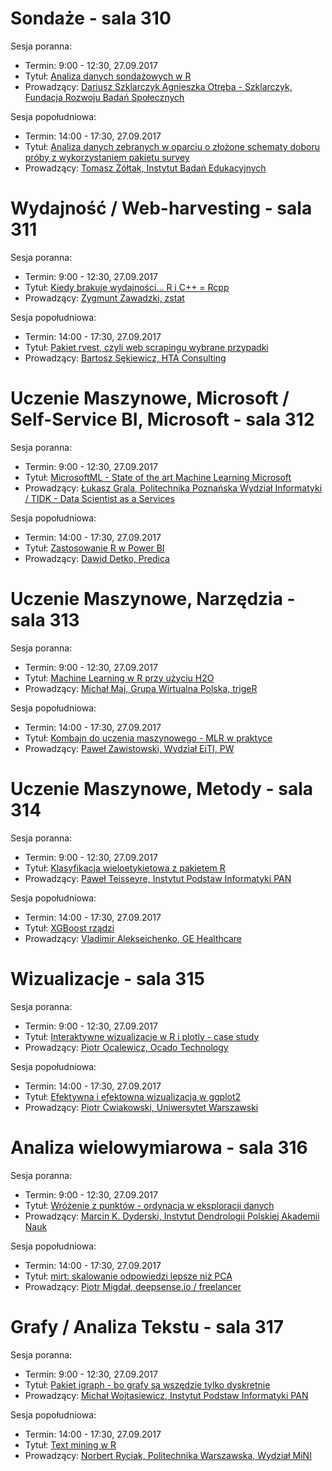
# Sondaże - sala 310

Sesja poranna:

- Termin: 9:00 - 12:30, 27.09.2017
- Tytuł: [Analiza danych sondażowych w R](https://github.com/whyR-conference/warsztaty/tree/master/310_Sondaze/sesja_poranna)
- Prowadzący: [Dariusz Szklarczyk Agnieszka Otręba - Szklarczyk, Fundacja Rozwoju Badań Społecznych](www.furbs.org)

Sesja popołudniowa:

- Termin: 14:00 - 17:30, 27.09.2017
- Tytuł: [Analiza danych zebranych w oparciu o złożone schematy doboru próby z wykorzystaniem pakietu survey](https://github.com/whyR-conference/warsztaty/tree/master/310_Sondaze/sesja_popoludniowa)
- Prowadzący: [Tomasz Żółtak, Instytut Badań Edukacyjnych](https://github.com/tzoltak)

# Wydajność / Web-harvesting - sala 311

Sesja poranna:

- Termin: 9:00 - 12:30, 27.09.2017
- Tytuł: [Kiedy brakuje wydajności... R i C++ = Rcpp](https://github.com/whyR-conference/warsztaty/tree/master/311_Wydajnosc_Web-Harvesting/sesja_poranna)
- Prowadzący: [Zygmunt  Zawadzki, zstat](zstat.pl)

Sesja popołudniowa:

- Termin: 14:00 - 17:30, 27.09.2017
- Tytuł: [Pakiet rvest, czyli web scrapingu wybrane przypadki](https://github.com/whyR-conference/warsztaty/tree/master/311_Wydajnosc_Web-Harvesting/sesja_popoludniowa)
- Prowadzący: [Bartosz Sękiewicz, HTA Consulting](https://github.com/bsekiewicz)

# Uczenie Maszynowe, Microsoft / Self-Service BI, Microsoft - sala 312

Sesja poranna:

- Termin: 9:00 - 12:30, 27.09.2017
- Tytuł: [MicrosoftML - State of the art Machine Learning Microsoft](https://github.com/whyR-conference/warsztaty/tree/master/311_Wydajnosc_Web-Harvesting/sesja_poranna)
- Prowadzący: [Łukasz Grala, Politechnika Poznańska Wydział Informatyki / TIDK - Data Scientist as a Services](https://mvp.microsoft.com/en-us/PublicProfile/4029183?fullName=Lukasz%20Grala)

Sesja popołudniowa:

- Termin: 14:00 - 17:30, 27.09.2017
- Tytuł: [Zastosowanie R w Power BI](https://github.com/whyR-conference/warsztaty/tree/master/312_Uczenie_Maszynowe_Microsoft_Business_Intelligence_Microsoft/sesja_popoludniowa)
- Prowadzący: [Dawid Detko, Predica]()

# Uczenie Maszynowe, Narzędzia - sala 313

Sesja poranna:

- Termin: 9:00 - 12:30, 27.09.2017
- Tytuł: [Machine Learning w R przy użyciu H2O](https://github.com/whyR-conference/warsztaty/tree/master/313_Uczenie_Maszynowe_Narzedzia/sesja_poranna)
- Prowadzący: [Michał Maj, Grupa Wirtualna Polska, trigeR](https://pl.linkedin.com/in/michał-maj-4912207a)

Sesja popołudniowa:

- Termin: 14:00 - 17:30, 27.09.2017
- Tytuł: [Kombajn do uczenia maszynowego - MLR w praktyce](https://github.com/whyR-conference/warsztaty/tree/master/313_Uczenie_Maszynowe_Narzedzia/sesja_popoludniowa)
- Prowadzący: [Paweł Zawistowski, Wydział EiTI, PW]()

# Uczenie Maszynowe, Metody - sala 314

Sesja poranna:

- Termin: 9:00 - 12:30, 27.09.2017
- Tytuł: [Klasyfikacja wieloetykietowa z pakietem R](https://github.com/whyR-conference/warsztaty/tree/master/314_Uczenie_Maszynowe_Metody)
- Prowadzący: [Paweł Teisseyre, Instytut Podstaw Informatyki PAN](http://www.ipipan.eu/~teisseyrep/)

Sesja popołudniowa:

- Termin: 14:00 - 17:30, 27.09.2017
- Tytuł: [XGBoost rządzi](https://github.com/whyR-conference/warsztaty/tree/master/314_Uczenie_Maszynowe_Metody/sesja_popoludniowa)
- Prowadzący: [Vladimir Alekseichenko, GE Healthcare](http://dataworkshop.eu)

# Wizualizacje - sala 315

Sesja poranna:

- Termin: 9:00 - 12:30, 27.09.2017
- Tytuł: [Interaktywne wizualizacje w R i plotly - case study](https://github.com/whyR-conference/warsztaty/tree/master/315_Wizualizacje/sesja_poranna)
- Prowadzący: [Piotr Ocalewicz, Ocado Technology](linkedin.com/in/piotr-ocalewicz-ab8770a0)

Sesja popołudniowa:

- Termin: 14:00 - 17:30, 27.09.2017
- Tytuł: [Efektywna i efektowna wizualizacja w ggplot2](https://github.com/whyR-conference/warsztaty/tree/master/315_Wizualizacje/sesja_popoludniowa)
- Prowadzący: [Piotr Ćwiakowski, Uniwersytet Warszawski](www.labmasters.pl)

# Analiza wielowymiarowa - sala 316

Sesja poranna:

- Termin: 9:00 - 12:30, 27.09.2017
- Tytuł: [Wróżenie z punktów - ordynacja w eksploracji danych](https://github.com/whyR-conference/warsztaty/tree/master/316_Analiza_Wielowymiarowa/sesja_poranna)
- Prowadzący: [Marcin K. Dyderski, Instytut Dendrologii Polskiej Akademii Nauk]()

Sesja popołudniowa:

- Termin: 14:00 - 17:30, 27.09.2017
- Tytuł: [mirt: skalowanie odpowiedzi lepsze niż PCA](https://github.com/whyR-conference/warsztaty/tree/master/316_Analiza_Wielowymiarowa/sesja_popoludniowa)
- Prowadzący: [Piotr Migdał, deepsense.io / freelancer](http://p.migdal.pl/)

# Grafy / Analiza Tekstu - sala 317

Sesja poranna:

- Termin: 9:00 - 12:30, 27.09.2017
- Tytuł: [Pakiet igraph - bo grafy są wszędzie tylko dyskretnie](https://github.com/whyR-conference/warsztaty/tree/master/317_Grafy_Analiza_Tekstu/sesja_poranna)
- Prowadzący: [Michał Wojtasiewicz, Instytut Podstaw Informatyki PAN]()

Sesja popołudniowa:

- Termin: 14:00 - 17:30, 27.09.2017
- Tytuł: [Text mining w R](https://github.com/whyR-conference/warsztaty/tree/master/317_Grafy_Analiza_Tekstu/sesja_popoludniowa)
- Prowadzący: [Norbert Ryciak, Politechnika Warszawska, Wydział MiNI]()
